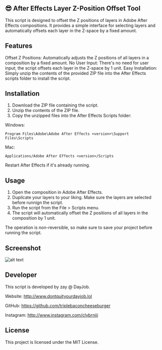 ## 😎 After Effects Layer Z-Position Offset Tool

This script is designed to offset the Z positions of layers in Adobe After Effects compositions. It provides a simple interface for selecting layers and automatically offsets each layer in the Z-space by a fixed amount.

## Features
Offset Z Positions: Automatically adjusts the Z positions of all layers in a composition by a fixed amount.
No User Input: There's no need for user input; the script offsets each layer in the Z-space by 1 unit.
Easy Installation: Simply unzip the contents of the provided ZIP file into the After Effects scripts folder to install the script.

## Installation 
1. Download the ZIP file containing the script.
2. Unzip the contents of the ZIP file.
3. Copy the unzipped files into the After Effects Scripts folder:

Windows: 
```
Program Files\Adobe\Adobe After Effects <version>\Support Files\Scripts
```
Mac: 
```
Applications/Adobe After Effects <version>/Scripts
```
Restart After Effects if it's already running.

## Usage
1. Open the composition in Adobe After Effects.
2. Dupilcate your layers to your liking. Make sure the layers are selected before runnign the script.
3. Run the script from the File > Scripts menu.
4. The script will automatically offset the Z positions of all layers in the composition by 1 unit.

The operation is non-reversible, so make sure to save your project before running the script.

## Screenshot
![alt text](<Screenshot 2024-04-21 at 10.25.49 AM.png>)

## Developer
This script is developed by zay @ DayJob.

Website: http://www.dontquityourdayjob.lol

GitHub: https://github.com/triplebaconcheeseburger

Instagram: http://www.instagram.com/clybrniii

## License
This project is licensed under the MIT License.
